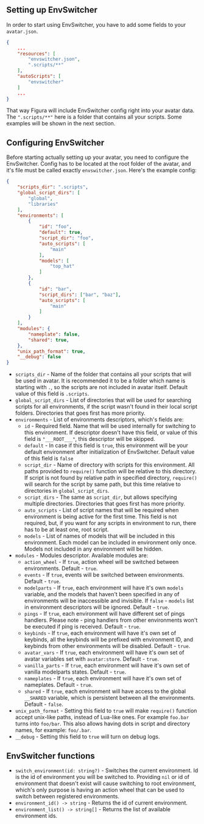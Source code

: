 ## Setting up EnvSwitcher
In order to start using EnvSwitcher, you have to add some fields to your `avatar.json`.
```json
{
    ...
    "resources": [
        "envswitcher.json",
        ".scripts/**"
    ],
    "autoScripts": [
        "envswitcher"
    ]
    ...
}
```
That way Figura will include EnvSwitcher config right into your avatar data. The `".scripts/**"` here is a folder that contains all your scripts. Some examples will be shown in the next section.

## Configuring EnvSwitcher
Before starting actually setting up your avatar, you need to configure the EnvSwitcher. Config has to be located at the root folder of the avatar, and it's file must be called exactly `envswitcher.json`. Here's the example config:
```json
{
    "scripts_dir": ".scripts",
    "global_script_dirs": [
        "global",
        "libraries"
    ],
    "environments": [
        {
            "id": "foo",
            "default": true,
            "script_dir": "foo",
            "auto_scripts": [
                "main"
            ],
            "models": [
                "top_hat"
            ]
        },
        {
            "id": "bar",
            "script_dirs": ["bar", "baz"],
            "auto_scripts": [
                "main"
            ]
        }
    ],
    "modules": {
        "nameplate": false,
        "shared": true,
    },
    "unix_path_format": true,
    "__debug": false
}
```
* `scripts_dir` - Name of the folder that contains all your scripts that will be used in avatar. It is recommended it to be a folder which name is starting with `.`, so the scripts are not included in avatar itself. Default value of this field is `.scripts`.
* `global_script_dirs` - List of directories that will be used for searching scripts for all environments, if the script wasn't found in their local script folders. Directories that goes first has more priority.
* `environments` - List of environments descriptors, which's fields are:
    * `id` - Required field. Name that will be used internally for switching to this environment. If descriptor doesn't have this field, or value of this field is `"___ROOT___"`, this descriptor will be skipped.
    * `default` - In case if this field is `true`, this environment will be your default environment after initialization of EnvSwitcher. Default value of this field is `false`
    * `script_dir` - Name of directory with scripts for this environment. All paths provided to `require()` function will be relative to this directory. If script is not found by relative path in specified directory, `require()` will search for the script by same path, but this time relative to directories in `global_script_dirs`.
    * `script_dirs` - The same as `script_dir`, but allows specifying multiple directories. Directories that goes first has more priority.
    * `auto_scripts` - List of script names that will be required when environment is being active for the first time. This field is not required, but, if you want for any scripts in environment to run, there has to be at least one, root script.
    * `models` - List of names of models that will be included in this environment. Each model can be included in environment only once. Models not included in any environment will be hidden.
* `modules` - Modules descriptor. Available modules are:
    * `action_wheel` - If `true`, action wheel will be switched between environments. Default - `true`.
    * `events` - If `true`, events will be switched between environments. Default - `true`.
    * `modelparts` - If `true`, each environment will have it's own `models` variable, and the models that haven't been specified in any of environments will be inaccessible and invisible. If `false` - `models` list in environment descriptors will be ignored. Default - `true`.
    * `pings` - If `true`, each environment will have different set of pings handlers. Please note - ping handlers from other environments won't be executed if ping is received. Default - `true`.
    * `keybinds` - If `true`, each environment will have it's own set of keybinds, all the keybinds will be prefixed with environment ID, and keybinds from other environments will be disabled. Default - `true`.
    * `avatar_vars` - If `true`, each environment will have it's own set of avatar variables set with `avatar:store`. Default - `true`.
    * `vanilla_parts` - If `true`, each environment will have it's own set of vanilla modelparts states. Default - `true`.
    * `nameplates` - If `true`, each environment will have it's own set of nameplates. Default - `true`.
    * `shared` - If `true`, each environment will have access to the global `__SHARED` variable, which is persistent between all the environments. Default - `false`.
* `unix_path_format` - Setting this field to `true` will make `require()` function accept unix-like paths, instead of Lua-like ones. For example `foo.bar` turns into `foo/bar`. This also allows having dots in script and directory names, for example: `foo/.bar`.
* `__debug` - Setting this field to `true` will turn on debug logs.

## EnvSwitcher functions
* `switch_environment(id: string?)` - Switches the current environment. Id is the id of environment you will be switched to. Providing `nil` or id of environment that doesn't exist will cause switching to root environment, which's only purpose is having an action wheel that can be used to switch between registered environments.
* `environment_id() -> string` - Returns the id of current environment.
* `environment_list() -> string[]` - Returns the list of available environment ids.